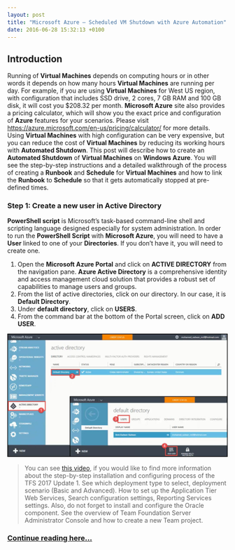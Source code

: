```yaml
---
layout: post
title: "Microsoft Azure – Scheduled VM Shutdown with Azure Automation"
date: 2016-06-28 15:32:13 +0100
---
```


## Introduction 

Running of **Virtual Machines** depends on computing hours or in other words it depends on how many hours **Virtual Machines** are running per day. For example, if you are using **Virtual Machines** for West US region, with configuration that includes SSD drive, 2 cores, 7 GB RAM and 100 GB disk, it will cost you \$208.32 per month. **Microsoft Azure** site also provides a pricing calculator, which will show you the exact price and configuration of **Azure** features for your scenarios. Please visit <https://azure.microsoft.com/en-us/pricing/calculator/> for more details. Using **Virtual Machines** with high configuration can be very expensive, but you can reduce the cost of **Virtual Machines** by reducing its working hours with **Automated Shutdown**. This post will describe how to create an **Automated Shutdown** of **Virtual Machines** on **Windows Azure**. You will see the step-by-step instructions and a detailed walkthrough of the process of creating a **Runbook** and **Schedule** for **Virtual Machines** and how to link the **Runbook** to **Schedule** so that it gets automatically stopped at pre-defined times.

### Step 1: Create a new user in Active Directory

**PowerShell script** is Microsoft’s task-based command-line shell and scripting language designed especially for system administration. In order to run the **PowerShell Script** with **Microsoft Azure**, you will need to have a **User** linked to one of your **Directories**. If you don’t have it, you will need to create one.

1. Open the **Microsoft Azure Portal** and click on **ACTIVE DIRECTORY** from the navigation pane. **Azure Active Directory** is a comprehensive identity and access management cloud solution that provides a robust set of capabilities to manage users and groups.
2. From the list of active directories, click on our directory. In our case, it is **Default Directory**.
3. Under **default directory**, click on **USERS**.
4. From the command bar at the bottom of the Portal screen, click on **ADD USER**.

![1-1 Create a new user to run the PowerShell Script with Microsoft Azure](/assets/images/2016/06/1-1-Create-a-new-user-to-run-the-PowerShell-Script-with-Microsoft-Azure-1024x569.jpg)

>You can see [this video](https://www.youtube.com/watch?v=rgf0IgktMQU&t=2s), if you would like to find more information about the step-by-step installation and configuring process of the TFS 2017 Update 1. See which deployment type to select, deployment scenario (Basic and Advanced). How to set up the Application Tier Web Services, Search configuration settings, Reporting Services settings. Also, do not forget to install and configure the Oracle component. See the overview of Team Foundation Server Administrator Console and how to create a new Team project.

### [Continue reading here...](http://www.testhouse.net/microsoft-azure-scheduled-vm-shutdown-with-azure-automation/)
